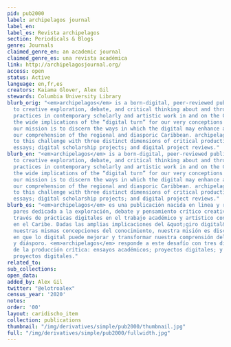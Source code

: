 ```yaml
---
pid: pub2000
label: archipelagos journal
label_en:
label_es: Revista archipelagos
section: Periodicals & Blogs
genre: Journals
claimed_genre_en: an academic journal
claimed_genre_es: una revista académica
link: http://archipelagosjournal.org/
access: open
status: Active
language: en,fr,es
creators: Kaiama Glover, Alex Gil
stewards: Columbia University Library
blurb_orig: "<em>archipelagos</em> is a born-digital, peer-reviewed publication devoted
  to creative exploration, debate, and critical thinking about and through digital
  practices in contemporary scholarly and artistic work in and on the Caribbean. Given
  the wide implications of the “digital turn” for our very conceptions of knowledge,
  our mission is to discern the ways in which the digital may enhance and transform
  our comprehension of the regional and diasporic Caribbean. archipelagos responds
  to this challenge with three distinct dimensions of critical production: scholarly
  essays; digital scholarship projects; and digital project reviews."
blurb_en: "<em>archipelagos</em> is a born-digital, peer-reviewed publication devoted
  to creative exploration, debate, and critical thinking about and through digital
  practices in contemporary scholarly and artistic work in and on the Caribbean. Given
  the wide implications of the “digital turn” for our very conceptions of knowledge,
  our mission is to discern the ways in which the digital may enhance and transform
  our comprehension of the regional and diasporic Caribbean. archipelagos responds
  to this challenge with three distinct dimensions of critical production: scholarly
  essays; digital scholarship projects; and digital project reviews."
blurb_es: "<em>archipelagos</em> es una publicación nacida en linea y revisada por
  pares dedicada a la exploración, debate y pensamiento crítico creativo sobre y a
  través de prácticas digitales en el trabajo académico y artístico contemporáneo
  en el Caribe. Dadas las amplias implicaciones del &quot;giro digital&quot; para
  nuestras mismas concepciones del conocimiento, nuestra misión es discernir las formas
  en que lo digital puede mejorar y transformar nuestra comprensión del Caribe regional
  y diásporo. <em>archipelagos</em> responde a este desafío con tres dimensiones distintas
  de la producción crítica: ensayos académicos; proyectos digitales; y reseñas de
  proyectos digitales."
related_to:
sub_collections:
open_data:
added_by: Alex Gil
twitter: "@elotroalex"
census_year: '2020'
notes:
order: '00'
layout: caridischo_item
collection: publications
thumbnail: "/img/derivatives/simple/pub2000/thumbnail.jpg"
full: "/img/derivatives/simple/pub2000/fullwidth.jpg"
---
```

